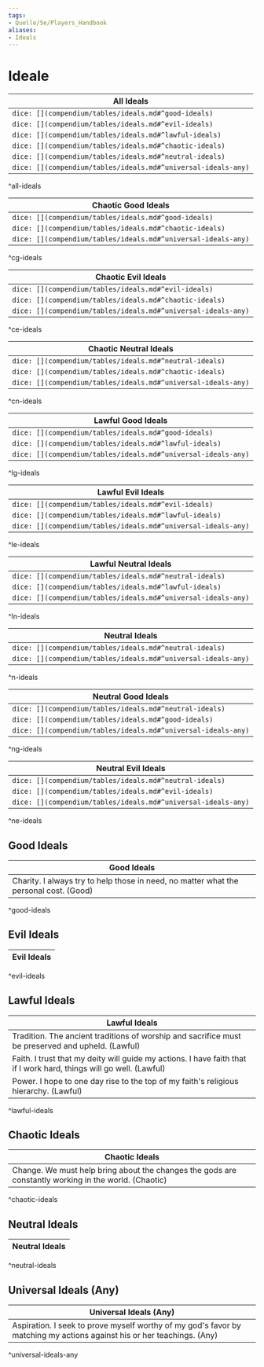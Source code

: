 ```yaml
---
tags:
- Quelle/5e/Players_Handbook
aliases:
- Ideals
---
```

# Ideale

| All Ideals |
|------------|
| `dice: [](compendium/tables/ideals.md#^good-ideals)`  |
| `dice: [](compendium/tables/ideals.md#^evil-ideals)`  |
| `dice: [](compendium/tables/ideals.md#^lawful-ideals)`  |
| `dice: [](compendium/tables/ideals.md#^chaotic-ideals)`  |
| `dice: [](compendium/tables/ideals.md#^neutral-ideals)`  |
| `dice: [](compendium/tables/ideals.md#^universal-ideals-any)`  |
^all-ideals

| Chaotic Good Ideals |
|------------|
| `dice: [](compendium/tables/ideals.md#^good-ideals)`  |
| `dice: [](compendium/tables/ideals.md#^chaotic-ideals)`  |
| `dice: [](compendium/tables/ideals.md#^universal-ideals-any)`  |
^cg-ideals

| Chaotic Evil Ideals |
|------------|
| `dice: [](compendium/tables/ideals.md#^evil-ideals)`  |
| `dice: [](compendium/tables/ideals.md#^chaotic-ideals)`  |
| `dice: [](compendium/tables/ideals.md#^universal-ideals-any)`  |
^ce-ideals

| Chaotic Neutral Ideals |
|------------|
| `dice: [](compendium/tables/ideals.md#^neutral-ideals)`  |
| `dice: [](compendium/tables/ideals.md#^chaotic-ideals)`  |
| `dice: [](compendium/tables/ideals.md#^universal-ideals-any)`  |
^cn-ideals

| Lawful Good Ideals |
|------------|
| `dice: [](compendium/tables/ideals.md#^good-ideals)`  |
| `dice: [](compendium/tables/ideals.md#^lawful-ideals)`  |
| `dice: [](compendium/tables/ideals.md#^universal-ideals-any)`  |
^lg-ideals

| Lawful Evil Ideals |
|------------|
| `dice: [](compendium/tables/ideals.md#^evil-ideals)`  |
| `dice: [](compendium/tables/ideals.md#^lawful-ideals)`  |
| `dice: [](compendium/tables/ideals.md#^universal-ideals-any)`  |
^le-ideals

| Lawful Neutral Ideals |
|------------|
| `dice: [](compendium/tables/ideals.md#^neutral-ideals)`  |
| `dice: [](compendium/tables/ideals.md#^lawful-ideals)`  |
| `dice: [](compendium/tables/ideals.md#^universal-ideals-any)`  |
^ln-ideals

| Neutral Ideals |
|------------|
| `dice: [](compendium/tables/ideals.md#^neutral-ideals)`  |
| `dice: [](compendium/tables/ideals.md#^universal-ideals-any)`  |
^n-ideals

| Neutral Good Ideals |
|------------|
| `dice: [](compendium/tables/ideals.md#^neutral-ideals)`  |
| `dice: [](compendium/tables/ideals.md#^good-ideals)`  |
| `dice: [](compendium/tables/ideals.md#^universal-ideals-any)`  |
^ng-ideals

| Neutral Evil Ideals |
|------------|
| `dice: [](compendium/tables/ideals.md#^neutral-ideals)`  |
| `dice: [](compendium/tables/ideals.md#^evil-ideals)`  |
| `dice: [](compendium/tables/ideals.md#^universal-ideals-any)`  |
^ne-ideals

## Good Ideals

| Good Ideals |
|-------------|
| Charity. I always try to help those in need, no matter what the personal cost. (Good) |
^good-ideals

## Evil Ideals

| Evil Ideals |
|-------------|
^evil-ideals

## Lawful Ideals

| Lawful Ideals |
|---------------|
| Tradition. The ancient traditions of worship and sacrifice must be preserved and upheld. (Lawful) |
| Faith. I trust that my deity will guide my actions. I have faith that if I work hard, things will go well. (Lawful) |
| Power. I hope to one day rise to the top of my faith's religious hierarchy. (Lawful) |
^lawful-ideals

## Chaotic Ideals

| Chaotic Ideals |
|----------------|
| Change. We must help bring about the changes the gods are constantly working in the world. (Chaotic) |
^chaotic-ideals

## Neutral Ideals

| Neutral Ideals |
|----------------|
^neutral-ideals

## Universal Ideals (Any)

| Universal Ideals (Any) |
|------------------------|
| Aspiration. I seek to prove myself worthy of my god's favor by matching my actions against his or her teachings. (Any) |
^universal-ideals-any